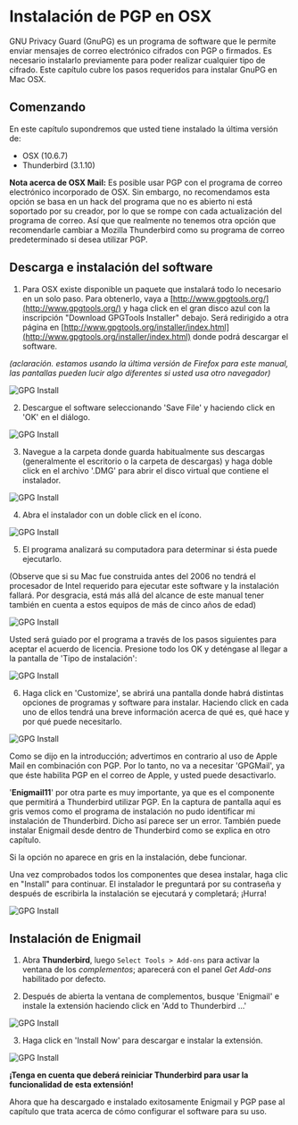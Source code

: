 Instalación de PGP en OSX
=========================

GNU Privacy Guard (GnuPG) es un programa de software que le permite enviar mensajes de correo electrónico cifrados con PGP o firmados. Es necesario instalarlo previamente para poder realizar cualquier tipo de cifrado. Este capítulo cubre los pasos requeridos para instalar GnuPG en Mac OSX.

Comenzando
----------

En este capítulo supondremos que usted tiene instalado la última versión de:

 * OSX (10.6.7)
 * Thunderbird (3.1.10)

 **Nota acerca de OSX Mail:** Es posible usar PGP con el programa de correo electrónico incorporado de OSX. Sin embargo, no recomendamos esta opción se basa en un hack del programa que no es abierto ni está soportado por su creador, por lo que se rompe con cada actualización del programa de correo. Así que que realmente no tenemos otra opción que recomendarle cambiar a Mozilla Thunderbird como su programa de correo predeterminado si desea utilizar PGP. 

Descarga e instalación del software
-----------------------------------

 1. Para OSX existe disponible un paquete que instalará todo lo necesario en un solo paso. Para obtenerlo, vaya a [http://www.gpgtools.org/](http://www.gpgtools.org/) y haga click en el gran disco azul con la inscripción "Download GPGTools Installer" debajo. Será redirigido a otra página en [http://www.gpgtools.org/installer/index.html](http://www.gpgtools.org/installer/index.html) donde podrá descargar el software.

*(aclaración. estamos usando la última versión de Firefox para este manual, las pantallas pueden lucir algo diferentes si usted usa otro navegador)*

![GPG Install](gpg_mac_inst_1.jpg)

 2. Descargue el software seleccionando 'Save File' y haciendo click en 'OK' en el diálogo.

 ![GPG Install](gpg_mac_inst_2.jpg)

 3. Navegue a la carpeta donde guarda habitualmente sus descargas (generalmente el escritorio o la carpeta de descargas) y haga doble click en el archivo '.DMG' para abrir el disco virtual que contiene el instalador.

 ![GPG Install](gpg_mac_inst_3.jpg)

 4. Abra el instalador con un doble click en el ícono.

 ![GPG Install](gpg_mac_inst_4.jpg)

 5. El programa analizará su computadora para determinar si ésta puede ejecutarlo.

 (Observe que si su Mac fue construida antes del 2006 no tendrá el procesador de Intel requerido para ejecutar este software y la instalación fallará. Por desgracia, está más allá del alcance de este manual tener también en cuenta a estos equipos de más de cinco años de edad)

 ![GPG Install](gpg_mac_inst_5.jpg)

 Usted será guiado por el programa a través de los pasos siguientes para aceptar el acuerdo de licencia. Presione todo los OK y deténgase al llegar a la pantalla de 'Tipo de instalación':

 ![GPG Install](gpg_mac_inst_6.jpg)

 6. Haga click en 'Customize', se abrirá una pantalla donde habrá distintas opciones de programas y software para instalar. Haciendo click en cada uno de ellos tendrá una breve información acerca de qué es, qué hace y por qué puede necesitarlo.

 ![GPG Install](gpg_mac_inst_7.jpg)

Como se dijo en la introducción; advertimos en contrario al uso de Apple Mail en combinación con PGP. Por lo tanto, no va a necesitar 'GPGMail', ya que éste habilita PGP en el correo de Apple, y usted puede desactivarlo.

'**Enigmail11**' por otra parte es muy importante, ya que es el componente que permitirá a Thunderbird utilizar PGP. En la captura de pantalla aquí es gris vemos como el programa de instalación no pudo identificar mi instalación de Thunderbird. Dicho así parece ser un error. También puede instalar Enigmail desde dentro de Thunderbird como se explica en otro capítulo.

Si la opción no aparece en gris en la instalación, debe funcionar.

Una vez comprobados todos los componentes que desea instalar, haga clic en "Install" para continuar. El instalador le preguntará por su contraseña y después de escribirla la instalación se ejecutará y completará; ¡Hurra!

![GPG Install](gpg_mac_inst_8.jpg)

Instalación de Enigmail
-----------------------

 1. Abra **Thunderbird**, luego `Select Tools > Add-ons` para activar la ventana de los *complementos*; aparecerá con el panel *Get Add-ons* habilitado por defecto.

 2. Después de abierta la ventana de complementos, busque 'Enigmail' e instale la extensión haciendo click en 'Add to Thunderbird ...'

 ![GPG Install](enigmail_mac_inst_1.jpg)

 3. Haga click en 'Install Now' para descargar e instalar la extensión.

 ![GPG Install](enigmail_mac_inst_2.jpg)

**¡Tenga en cuenta que deberá reiniciar Thunderbird para usar la funcionalidad de esta extensión!**

Ahora que ha descargado e instalado exitosamente Enigmail y PGP pase al capítulo que trata acerca de cómo configurar el software para su uso.
